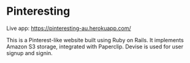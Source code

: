 # Pinteresting

Live app: https://pinteresting-au.herokuapp.com/

This is a Pinterest-like website built using Ruby on Rails. It implements Amazon S3 storage, integrated with Paperclip. Devise is used for user signup and signin.
